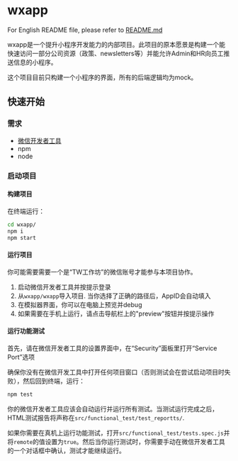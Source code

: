 # wxapp

For English README file, please refer to [README.md](https://github.com/awesome-devops-hub/wxapp/blob/master/README.md)

wxapp是一个提升小程序开发能力的内部项目。此项目的原本愿景是构建一个能快速访问一部分公司资源（政策、newsletters等）并能允许Admin和HR向员工推送信息的小程序。

这个项目目前只构建一个小程序的界面，所有的后端逻辑均为mock。 


## 快速开始

### 需求

- [微信开发者工具](https://developers.weixin.qq.com/miniprogram/dev/devtools/download.html)
- npm
- node

### 启动项目

#### 构建项目

在终端运行：
```bash
cd wxapp/
npm i
npm start
```

#### 运行项目

你可能需要需要一个是“TW工作坊”的微信账号才能参与本项目协作。

1. 启动微信开发者工具并按提示登录
1. 从`wxapp/wxapp`导入项目. 当你选择了正确的路径后，AppID会自动填入
1. 在模拟器界面，你可以在电脑上预览并debug
1. 如果需要在手机上运行，请点击导航栏上的"preview"按钮并按提示操作

#### 运行功能测试

首先，请在微信开发者工具的设置界面中，在“Security”面板里打开“Service Port”选项

确保你没有在微信开发工具中打开任何项目窗口（否则测试会在尝试启动项目时失败），然后回到终端，运行：
```bash
npm test
```
你的微信开发者工具应该会自动运行并运行所有测试。当测试运行完成之后，HTML测试报告将声称在`src/functional_test/test_reportts/`. 

如果你需要在真机上运行功能测试，打开`src/functional_test/tests.spec.js`并将`remote`的值设置为`true`。然后当你运行测试时，你需要手动在微信开发者工具的一个对话框中确认，测试才能继续运行。
